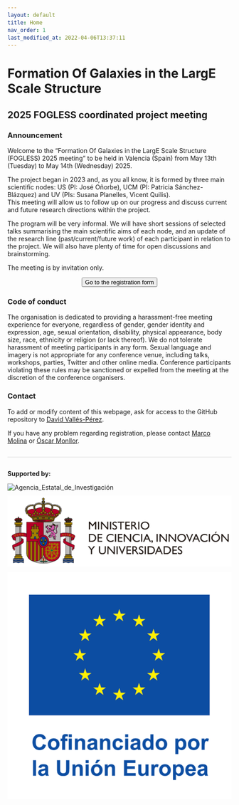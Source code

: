 ```yaml
---
layout: default
title: Home
nav_order: 1
last_modified_at: 2022-04-06T13:37:11
---
```


# Formation Of Galaxies in the LargE Scale Structure 
## 2025 FOGLESS coordinated project meeting

### Announcement

Welcome to the “Formation Of Galaxies in the LargE Scale Structure (FOGLESS) 2025 meeting” to be held in Valencia (Spain) from May 13th (Tuesday) to May 14th (Wednesday) 2025.

The project began in 2023 and, as you all know, it is formed by three main scientific nodes: US (PI: José Oñorbe), UCM (PI: Patricia Sánchez-Blázquez) and UV (PIs: Susana Planelles, Vicent Quilis).  
This meeting will allow us to follow up on our progress and discuss current and future research directions within the project.

The program will be very informal. We will have short sessions of selected talks summarising the main scientific aims of each node, and an update of the research line (past/current/future work) of each participant in relation to the project. We will also have plenty of time for open discussions and brainstorming.

The meeting is by invitation only.

<center><button type="button" name="button" class="btn" onclick="location.href='https://docs.google.com/forms/d/e/1FAIpQLSdwCJrNhfyUvzPuSVBUq5j_NfruQ2RGVy9CLvQrR1t1vSr2yg/viewform?';">Go to the registration form</button></center>

### Code of conduct

The organisation is dedicated to providing a harassment-free meeting experience for everyone, regardless of gender, gender identity and expression, age, sexual orientation, disability, physical appearance, body size, race, ethnicity or religion (or lack thereof). We do not tolerate harassment of meeting participants in any form. Sexual language and imagery is not appropriate for any conference venue, including talks, workshops, parties, Twitter and other online media. Conference participants violating these rules may be sanctioned or expelled from the meeting at the discretion of the conference organisers.

### Contact
To add or modify content of this webpage, ask for access to the GitHub repository to <a href="mailto:david.valles-perez@uv.es">David Vallés-Pérez</a>.

If you have any problem regarding registration, please contact <a href="mailto:marco.molina@uv.es">Marco Molina</a> or <a href="mailto:oscar.monllor@uv.es">Óscar Monllor</a>.

<style>
.logo-container {
  margin-top: 2em;
  border-top: 1px solid #ddd;
  padding-top: 1em;
}
.logo-container img {
  max-width: 100%;
  margin-bottom: 10px;
}
</style>

<div class="logo-container">
  <p><strong>Supported by:</strong></p>
  <img src="/assets/images/Logo_Agencia_Estatal_de_Investigación.jpg" alt="Agencia_Estatal_de_Investigación">
  <img src="/assets/images/MCIU_header.svg" alt="MCIU">
  <img src="/assets/images/UE.png" alt="UE">
</div>
